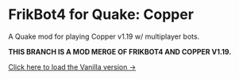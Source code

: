 # FrikBot4 for Quake: Copper

A Quake mod for playing Copper v1.19 w/ multiplayer bots.

**THIS BRANCH IS A MOD MERGE OF FRIKBOT4 AND COPPER V1.19.**

[Click here to load the Vanilla version &rarr;](https://github.com/whipowill/quake-mod-frikbot4)